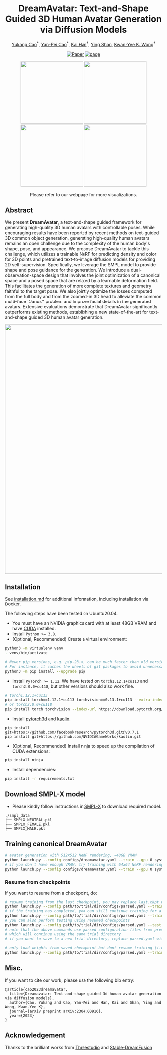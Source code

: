 <div align="center">

# DreamAvatar: Text-and-Shape Guided 3D Human Avatar Generation via Diffusion Models
  
<a href="https://yukangcao.github.io/">Yukang Cao</a><sup>\*</sup>,
<a href="https://yanpei.me/">Yan-Pei Cao</a><sup>\*</sup>,
<a href="https://www.kaihan.org/">Kai Han</a><sup>†</sup>,
<a href="https://scholar.google.com/citations?user=4oXBp9UAAAAJ&hl=zh-CN">Ying Shan</a>,
<a href="https://i.cs.hku.hk/~kykwong/">Kwan-Yee K. Wong</a><sup>†</sup>


[![Paper](http://img.shields.io/badge/Paper-arxiv.2306.03038-B31B1B.svg)](https://arxiv.org/abs/2304.00916)
<a href="https://yukangcao.github.io/DreamAvatar/"><img alt="page" src="https://img.shields.io/badge/Webpage-0054a6?logo=Google%20chrome&logoColor=white"></a>

<img src="./docs//static/gif/clown.gif" width="200px">
<img src="./docs//static/gif/deadpool.gif" width="200px">
<img src="./docs/static/gif/joker.gif" width="200px">
<img src="./docs/static/gif/link.gif" width="200px">
  
Please refer to our webpage for more visualizations.
</div>

## Abstract
We present **DreamAvatar**, a text-and-shape guided framework for generating high-quality 3D human avatars with controllable poses. While encouraging results have been reported by recent methods on text-guided 3D common object generation, generating high-quality human avatars remains an open challenge due to the complexity of the human body's shape, pose, and appearance. We propose DreamAvatar to tackle this challenge, which utilizes a trainable NeRF for predicting density and color for 3D points and pretrained text-to-image diffusion models for providing 2D self-supervision. Specifically, we leverage the SMPL model to provide shape and pose guidance for the generation. We introduce a dual-observation-space design that involves the joint optimization of a canonical space and a posed space that are related by a learnable deformation field. This facilitates the generation of more complete textures and geometry faithful to the target pose. We also jointly optimize the losses computed from the full body and from the zoomed-in 3D head to alleviate the common multi-face ''Janus'' problem and improve facial details in the generated avatars. Extensive evaluations demonstrate that DreamAvatar significantly outperforms existing methods, establishing a new state-of-the-art for text-and-shape guided 3D human avatar generation.

<div align="center">
<img src="./docs/static/video/Pipeline-n.png" width="800px">
</div>

## Installation

See [installation.md](docs/installation.md) for additional information, including installation via Docker.

The following steps have been tested on Ubuntu20.04.

- You must have an NVIDIA graphics card with at least 48GB VRAM and have [CUDA](https://developer.nvidia.com/cuda-downloads) installed.
- Install `Python >= 3.8`.
- (Optional, Recommended) Create a virtual environment:

```sh
python3 -m virtualenv venv
. venv/bin/activate

# Newer pip versions, e.g. pip-23.x, can be much faster than old versions, e.g. pip-20.x.
# For instance, it caches the wheels of git packages to avoid unnecessarily rebuilding them later.
python3 -m pip install --upgrade pip
```

- Install `PyTorch >= 1.12`. We have tested on `torch1.12.1+cu113` and `torch2.0.0+cu118`, but other versions should also work fine.

```sh
# torch1.12.1+cu113
pip install torch==1.12.1+cu113 torchvision==0.13.1+cu113 --extra-index-url https://download.pytorch.org/whl/cu113
# or torch2.0.0+cu118
pip install torch torchvision --index-url https://download.pytorch.org/whl/cu118
```

- Install [pytorch3d](https://github.com/facebookresearch/pytorch3d/blob/main/INSTALL.md) and [kaolin](https://kaolin.readthedocs.io/en/latest/notes/installation.html).

```
pip install git+https://github.com/facebookresearch/pytorch3d.git@v0.7.1
pip install git+https://github.com/NVIDIAGameWorks/kaolin.git
```

- (Optional, Recommended) Install ninja to speed up the compilation of CUDA extensions:

```sh
pip install ninja
```

- Install dependencies:

```sh
pip install -r requirements.txt
```

## Download SMPL-X model

* Please kindly follow instructions in [SMPL-X](https://smpl-x.is.tue.mpg.de/) to download required model.
```
./smpl_data
├── SMPLX_NEUTRAL.pkl
├── SMPLX_FEMALE.pkl
├── SMPLX_MALE.pkl
```

## Training canonical DreamAvatar

```sh
# avatar generation with 512x512 NeRF rendering, ~48GB VRAM
python launch.py --config configs/dreamavatar.yaml --train --gpu 0 system.prompt_processor.prompt="Wonder Woman"
# if you don't have enough VRAM, try training with 64x64 NeRF rendering
python launch.py --config configs/dreamavatar.yaml --train --gpu 0 system.prompt_processor.prompt="Wonder Woman" data.width=64 data.height=64 data.batch_size=1
```

### Resume from checkpoints

If you want to resume from a checkpoint, do:

```sh
# resume training from the last checkpoint, you may replace last.ckpt with any other checkpoints
python launch.py --config path/to/trial/dir/configs/parsed.yaml --train --gpu 0 resume=path/to/trial/dir/ckpts/last.ckpt
# if the training has completed, you can still continue training for a longer time by setting trainer.max_steps
python launch.py --config path/to/trial/dir/configs/parsed.yaml --train --gpu 0 resume=path/to/trial/dir/ckpts/last.ckpt trainer.max_steps=20000
# you can also perform testing using resumed checkpoints
python launch.py --config path/to/trial/dir/configs/parsed.yaml --test --gpu 0 resume=path/to/trial/dir/ckpts/last.ckpt
# note that the above commands use parsed configuration files from previous trials
# which will continue using the same trial directory
# if you want to save to a new trial directory, replace parsed.yaml with raw.yaml in the command

# only load weights from saved checkpoint but dont resume training (i.e. dont load optimizer state):
python launch.py --config path/to/trial/dir/configs/parsed.yaml --train --gpu 0 system.weights=path/to/trial/dir/ckpts/last.ckpt
```

## Misc.
If you want to cite our work, please use the following bib entry:
```
@article{cao2023dreamavatar,
  title={Dreamavatar: Text-and-shape guided 3d human avatar generation via diffusion models},
  author={Cao, Yukang and Cao, Yan-Pei and Han, Kai and Shan, Ying and Wong, Kwan-Yee K},
  journal={arXiv preprint arXiv:2304.00916},
  year={2023}
}
```

## Acknowledgement
Thanks to the brilliant works from [Threestudio](https://github.com/threestudio-project/threestudio) and [Stable-DreamFusion](https://github.com/ashawkey/stable-dreamfusion)
